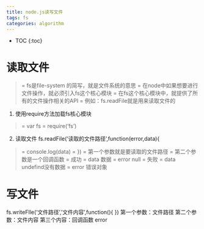 ```yaml
---
title: node.js读写文件
tags: fs
categories: algorithm
---
```


* TOC
{:toc}

# 读取文件
>= fs是file-system 的简写，就是文件系统的意思
>= 在node中如果想要进行文件操作，就必须引入fs这个核心模块
>= 在fs这个核心模块中，就提供了所有的文件操作相关的API
>= 例如：fs.readFile就是用来读取文件的
1. 使用require方法加载fs核心模块
>= var fs = require(‘fs’)
2. 读取文件
fs.readFile(‘读取的文件路径’,function(error,data){
>= console.log(data)
>= })
>= 第一个参数就是要读取的文件路径
>= 第二个参数是一个回调函数
>= 成功
>= data 数据
>= error null 
>= 失败
>= data undefind没有数据
>= error 错误对象



# 写文件
fs.writeFIle(‘文件路径’,’文件内容’,function(){
})
第一个参数：文件路径
第二个参数：文件内容
第三个内容：回调函数
error
